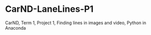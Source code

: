 # CarND-LaneLines-P1
CarND, Term 1, Project 1, Finding lines in images and video, Python in Anaconda
